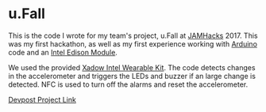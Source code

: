 # __u.Fall__

This is the code I wrote for my team's project, u.Fall at [JAMHacks](jamhacks.ca) 2017. This was my first hackathon, as well as my first experience working with [Arduino](https://www.arduino.cc/) code and an [Intel Edison Module](https://software.intel.com/en-us/iot/hardware/edison).

We used the provided [Xadow Intel Wearable Kit](https://www.seeedstudio.com/Xadow-Wearable-Kit-For-Intel%26reg%3B-Edison-p-2428.html). The code detects changes in the accelerometer and triggers the LEDs and buzzer if an large change is detected. NFC is used to turn off the alarms and reset the accelerometer.

[Devpost Project Link](https://devpost.com/software/i-cri)
